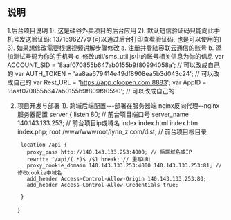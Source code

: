 ## 说明
1.后台项目说明
    1). 这是硅谷外卖项目的后台应用
    2). 默认短信验证码只能向此手机号发送验证码: 13716962779 (可以通过后台打印查看验证码, 也是可以使用的)
    3). 如果想修改需要根据视频讲解步骤修改
        a. 注册并登陆容联云通信的账号
        b. 添加测试号码为你的手机号
        c. 修改util/sms_util.js中的账号相关信息为你的信息
            var ACCOUNT_SID = '8aaf070855b647ab0155b9f80994058a'; // 可以改成自己的
            var AUTH_TOKEN = 'aa8aa679414e49df8908ea5b3d043c24'; // 可以改成自己的
            var Rest_URL = 'https://app.cloopen.com:8883';
            var AppID = '8aaf070855b647ab0155b9f809f90590'; // 可以改成自己的

2. 项目开发与部署
    1). 跨域后端配置---部署在服务器端
    nginx反向代理--nginx服务器配置
    server
    {
        listen 80; // 前台项目端口号
        server_name 140.143.133.253; // 前台项目ip或域名
        index index.html index.htm index.php;
        root  /www/wwwroot/lynn_z.com/dist; // 前台项目根目录
        
        location /api {
          proxy_pass http://140.143.133.253:4000; // 后端域名或IP
          rewrite ^/api/(.*)$ /$1 break; // 重写URL
          proxy_cookie_domain 140.143.133.253:4000 140.143.133.253:81; // 修改cookie中域名
          add_header Access-Control-Allow-Origin 140.143.133.253:80;
          add_header Access-Control-Allow-Credentials true;

        }
    }